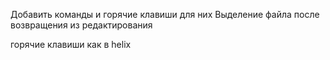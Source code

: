 Добавить команды и горячие клавиши для них
Выделение файла после возвращения из редактирования

горячие клавиши как в helix
